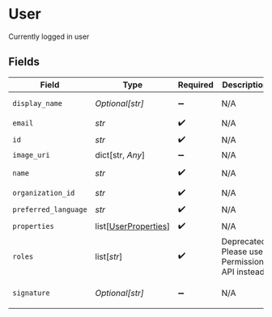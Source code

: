# User

Currently logged in user


## Fields

| Field                                                         | Type                                                          | Required                                                      | Description                                                   | Example                                                       |
| ------------------------------------------------------------- | ------------------------------------------------------------- | ------------------------------------------------------------- | ------------------------------------------------------------- | ------------------------------------------------------------- |
| `display_name`                                                | *Optional[str]*                                               | :heavy_minus_sign:                                            | N/A                                                           | Example user                                                  |
| `email`                                                       | *str*                                                         | :heavy_check_mark:                                            | N/A                                                           |                                                               |
| `id`                                                          | *str*                                                         | :heavy_check_mark:                                            | N/A                                                           |                                                               |
| `image_uri`                                                   | dict[str, *Any*]                                              | :heavy_minus_sign:                                            | N/A                                                           |                                                               |
| `name`                                                        | *str*                                                         | :heavy_check_mark:                                            | N/A                                                           | Example user                                                  |
| `organization_id`                                             | *str*                                                         | :heavy_check_mark:                                            | N/A                                                           |                                                               |
| `preferred_language`                                          | *str*                                                         | :heavy_check_mark:                                            | N/A                                                           | de                                                            |
| `properties`                                                  | list[[UserProperties](../../models/shared/userproperties.md)] | :heavy_check_mark:                                            | N/A                                                           |                                                               |
| `roles`                                                       | list[*str*]                                                   | :heavy_check_mark:                                            | Deprecated! Please use Permissions API instead                |                                                               |
| `signature`                                                   | *Optional[str]*                                               | :heavy_minus_sign:                                            | N/A                                                           | <p>Thanks</p>                                                 |